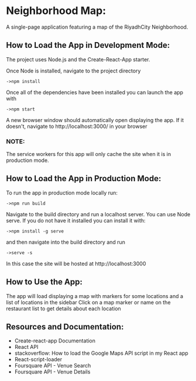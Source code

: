 # Neighborhood Map:

A single-page application featuring a map of the RiyadhCity Neighborhood.

## How to Load the App in Development Mode:
The project uses Node.js and the Create-React-App starter. 

Once Node is installed, navigate to the project directory 

```
->npm install
```

Once all of the dependencies have been installed you can launch the app with

```
->npm start
```

A new browser window should automatically open displaying the app. If it doesn't, navigate to http://localhost:3000/ in your browser

### NOTE:
The service workers for this app will only cache the site when it is in production mode.

## How to Load the App in Production Mode:

To run the app in production mode locally run:
```
->npm run build
```

Navigate to the build directory and run a localhost server. You can use Node serve. If you do not have it installed you can install it with:

```
->npm install -g serve
```

and then navigate into the build directory and run

```
->serve -s
```

In this case the site will be hosted at http://localhost:3000

## How to Use the App:

The app will load displaying a map with markers for some locations and a list of locations in the sidebar
Click on a map marker or name on the restaurant list to get details about each location

## Resources and Documentation:
* Create-react-app Documentation
* React API
* stackoverflow: How to load the Google Maps API script in my React app
* React-script-loader
* Foursquare API - Venue Search
* Foursquare API - Venue Details


